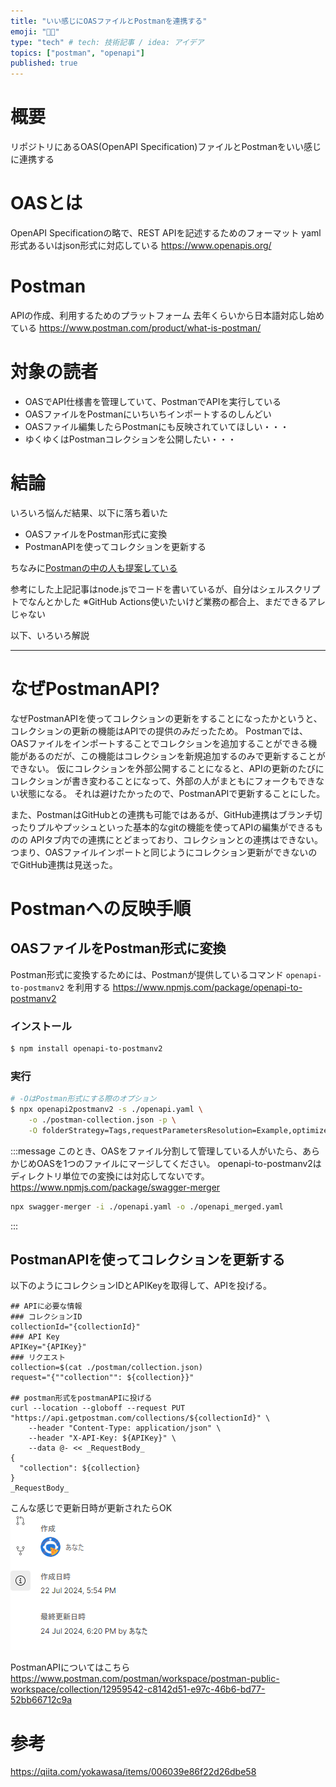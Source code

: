 ```yaml
---
title: "いい感じにOASファイルとPostmanを連携する"
emoji: "🧑‍🚀"
type: "tech" # tech: 技術記事 / idea: アイデア
topics: ["postman", "openapi"]
published: true
---
```


# 概要
リポジトリにあるOAS(OpenAPI Specification)ファイルとPostmanをいい感じに連携する

# OASとは
OpenAPI Specificationの略で、REST APIを記述するためのフォーマット
yaml形式あるいはjson形式に対応している
https://www.openapis.org/

# Postman
APIの作成、利用するためのプラットフォーム
去年くらいから日本語対応し始めている
https://www.postman.com/product/what-is-postman/

# 対象の読者
- OASでAPI仕様書を管理していて、PostmanでAPIを実行している
- OASファイルをPostmanにいちいちインポートするのしんどい
- OASファイル編集したらPostmanにも反映されていてほしい・・・
- ゆくゆくはPostmanコレクションを公開したい・・・

# 結論
いろいろ悩んだ結果、以下に落ち着いた

- OASファイルをPostman形式に変換
- PostmanAPIを使ってコレクションを更新する

ちなみに[Postmanの中の人も提案している](https://qiita.com/yokawasa/items/006039e86f22d26dbe58)

参考にした上記記事はnode.jsでコードを書いているが、自分はシェルスクリプトでなんとかした
※GitHub Actions使いたいけど業務の都合上、まだできるアレじゃない

以下、いろいろ解説

---

# なぜPostmanAPI?
なぜPostmanAPIを使ってコレクションの更新をすることになったかというと、コレクションの更新の機能はAPIでの提供のみだったため。
Postmanでは、OASファイルをインポートすることでコレクションを追加することができる機能があるのだが、この機能はコレクションを新規追加するのみで更新することができない。
仮にコレクションを外部公開することになると、APIの更新のたびにコレクションが書き変わることになって、外部の人がまともにフォークもできない状態になる。
それは避けたかったので、PostmanAPIで更新することにした。

また、PostmanはGitHubとの連携も可能ではあるが、GitHub連携はブランチ切ったりプルやプッシュといった基本的なgitの機能を使ってAPIの編集ができるものの
APIタブ内での連携にとどまっており、コレクションとの連携はできない。
つまり、OASファイルインポートと同じようにコレクション更新ができないのでGitHub連携は見送った。

# Postmanへの反映手順
## OASファイルをPostman形式に変換
Postman形式に変換するためには、Postmanが提供しているコマンド `openapi-to-postmanv2` を利用する
https://www.npmjs.com/package/openapi-to-postmanv2

### インストール

```bash
$ npm install openapi-to-postmanv2
```

### 実行

```bash
# -OはPostman形式にする際のオプション
$ npx openapi2postmanv2 -s ./openapi.yaml \
    -o ./postman-collection.json -p \
    -O folderStrategy=Tags,requestParametersResolution=Example,optimizeConversion=false,enableOptionalParameters=false 
```

:::message
このとき、OASをファイル分割して管理している人がいたら、あらかじめOASを1つのファイルにマージしてください。
openapi-to-postmanv2はディレクトリ単位での変換には対応してないです。
https://www.npmjs.com/package/swagger-merger

```bash
npx swagger-merger -i ./openapi.yaml -o ./openapi_merged.yaml
```
:::

## PostmanAPIを使ってコレクションを更新する

以下のようにコレクションIDとAPIKeyを取得して、APIを投げる。

```shell
## APIに必要な情報
### コレクションID
collectionId="{collectionId}"
### API Key
APIKey="{APIKey}"
### リクエスト
collection=$(cat ./postman/collection.json)
request="{""collection"": ${collection}}"

## postman形式をpostmanAPIに投げる
curl --location --globoff --request PUT "https://api.getpostman.com/collections/${collectionId}" \
    --header "Content-Type: application/json" \
    --header "X-API-Key: ${APIKey}" \
    --data @- << _RequestBody_
{
  "collection": ${collection}
}
_RequestBody_
```

こんな感じで更新日時が更新されたらOK
![alt text](/images/postman-updated-date.png)

PostmanAPIについてはこちら
https://www.postman.com/postman/workspace/postman-public-workspace/collection/12959542-c8142d51-e97c-46b6-bd77-52bb66712c9a

# 参考
https://qiita.com/yokawasa/items/006039e86f22d26dbe58